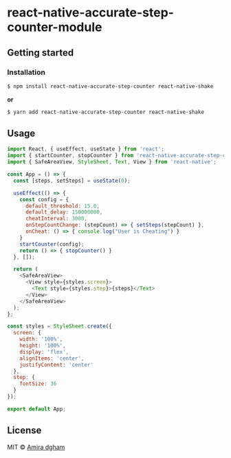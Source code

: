 
# react-native-accurate-step-counter-module

## Getting started

### Installation
```bash 
$ npm install react-native-accurate-step-counter react-native-shake
```
**or**

```bash
$ yarn add react-native-accurate-step-counter react-native-shake
```
<!-- ### Linking

```bash 
$ react-native link react-native-accurate-step-counter
``` -->

## Usage
```javascript
import React, { useEffect, useState } from 'react';
import { startCounter, stopCounter } from 'react-native-accurate-step-counter-module';
import { SafeAreaView, StyleSheet, Text, View } from 'react-native';

const App = () => {
  const [steps, setSteps] = useState(0);

  useEffect(() => {
    const config = {
      default_threshold: 15.0,
      default_delay: 150000000,
      cheatInterval: 3000,
      onStepCountChange: (stepCount) => { setSteps(stepCount) },
      onCheat: () => { console.log("User is Cheating") }
    }
    startCounter(config);
    return () => { stopCounter() }
  }, []);

  return (
    <SafeAreaView>
      <View style={styles.screen}>
        <Text style={styles.step}>{steps}</Text>
      </View>
    </SafeAreaView>
  );
};

const styles = StyleSheet.create({
  screen: {
    width: '100%',
    height: '100%',
    display: 'flex',
    alignItems: 'center',
    justifyContent: 'center'
  },
  step: {
    fontSize: 36
  }
});

export default App;
```
  
## License

MIT © [Amira dgham](https://github.com/amiradgham)
